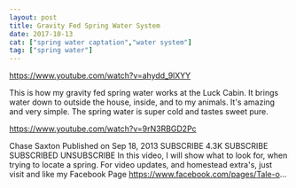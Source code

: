 ```yaml
---
layout: post
title: Gravity Fed Spring Water System
date: 2017-10-13
cat: ["spring water captation","water system"]
tag: ["spring water"]
---
```


https://www.youtube.com/watch?v=ahydd_9lXYY

This is how my gravity fed spring water works at the Luck Cabin. It brings water down to outside the house, inside, and to my animals. It's amazing and very simple. The spring water is super cold and tastes sweet  pure.

https://www.youtube.com/watch?v=9rN3RBGD2Pc

Chase Saxton
Published on Sep 18, 2013
SUBSCRIBE 4.3K
 SUBSCRIBE SUBSCRIBED UNSUBSCRIBE
In this video, I will show what to look for, when trying to locate a spring.
For video updates, and homestead extra's, just visit and like my Facebook Page https://www.facebook.com/pages/Tale-o...
